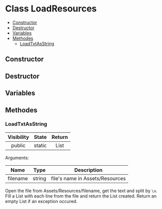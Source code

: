 # Class LoadResources

- [Constructor](#constructor)
- [Destructor](#destructor)
- [Variables](#variables)
- [Methodes](#methodes)
	- [LoadTxtAsString](#loadtxtasstring)

## Constructor

## Destructor

## Variables

## Methodes

### LoadTxtAsString

| Visibility | State | Return |
|:----------:|:-----:|:------:|
| public | static | List<string> |

Arguments:

| Name | Type | Description |
|:----:|:----:|-------------|
| filename | string | file's name in Assets/Resources |

Open the file from Assets/Resources/filename, get the text and split by `\n`. Fill a List<string> with each line from the file and return the List<string> created.
Return an empty List<string> if an exception occured.
